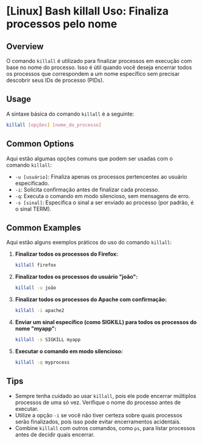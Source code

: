 # [Linux] Bash killall Uso: Finaliza processos pelo nome

## Overview
O comando `killall` é utilizado para finalizar processos em execução com base no nome do processo. Isso é útil quando você deseja encerrar todos os processos que correspondem a um nome específico sem precisar descobrir seus IDs de processo (PIDs).

## Usage
A sintaxe básica do comando `killall` é a seguinte:

```bash
killall [opções] [nome_do_processo]
```

## Common Options
Aqui estão algumas opções comuns que podem ser usadas com o comando `killall`:

- `-u [usuário]`: Finaliza apenas os processos pertencentes ao usuário especificado.
- `-i`: Solicita confirmação antes de finalizar cada processo.
- `-q`: Executa o comando em modo silencioso, sem mensagens de erro.
- `-s [sinal]`: Especifica o sinal a ser enviado ao processo (por padrão, é o sinal TERM).

## Common Examples
Aqui estão alguns exemplos práticos do uso do comando `killall`:

1. **Finalizar todos os processos do Firefox:**
   ```bash
   killall firefox
   ```

2. **Finalizar todos os processos do usuário "joão":**
   ```bash
   killall -u joão
   ```

3. **Finalizar todos os processos do Apache com confirmação:**
   ```bash
   killall -i apache2
   ```

4. **Enviar um sinal específico (como SIGKILL) para todos os processos do nome "myapp":**
   ```bash
   killall -s SIGKILL myapp
   ```

5. **Executar o comando em modo silencioso:**
   ```bash
   killall -q myprocess
   ```

## Tips
- Sempre tenha cuidado ao usar `killall`, pois ele pode encerrar múltiplos processos de uma só vez. Verifique o nome do processo antes de executar.
- Utilize a opção `-i` se você não tiver certeza sobre quais processos serão finalizados, pois isso pode evitar encerramentos acidentais.
- Combine `killall` com outros comandos, como `ps`, para listar processos antes de decidir quais encerrar.